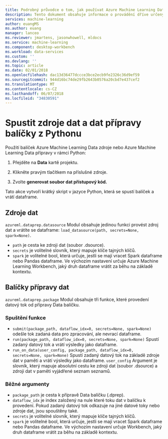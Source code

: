 ```yaml
---
title: Podrobný průvodce o tom, jak používat Azure Machine Learning Data přípravy spuštění rozhraní API | Microsoft Docs
description: Tento dokument obsahuje informace o provádění dříve určený zdroje dat a dat přípravy balíčků
services: machine-learning
author: euangMS
ms.author: euang
manager: lanceo
ms.reviewer: jmartens, jasonwhowell, mldocs
ms.service: machine-learning
ms.component: desktop-workbench
ms.workload: data-services
ms.custom: ''
ms.devlang: ''
ms.topic: article
ms.date: 02/01/2018
ms.openlocfilehash: dac13d36477dccce3bce2ecb9fe2326c36d9ef59
ms.sourcegitcommit: 944d16bc74de29fb2643b0576a20cbd7e437cef2
ms.translationtype: MT
ms.contentlocale: cs-CZ
ms.lasthandoff: 06/07/2018
ms.locfileid: "34830591"
---
```

# <a name="execute-data-sources-and-data-preparations-packages-from-python"></a>Spustit zdroje dat a dat přípravy balíčky z Pythonu

Použití balíček Azure Machine Learning Data zdroje nebo Azure Machine Learning Data přípravy v rámci Python:

1. Přejděte na **Data** kartě projektu.

2. Klikněte pravým tlačítkem na příslušné zdroje.

3. Zvolte **generovat soubor dat přístupový kód.**

Tato akce vytvoří krátký skript v jazyce Python, která se spustí balíček a vrátí dataframe.

## <a name="data-sources"></a>Zdroje dat

`azureml.dataprep.datasource` Modul obsahuje jedinou funkci provést zdroj dat a vrátíte se dataframe: `load_datasource(path, secrets=None, spark=None)`.
- `path` je cesta ke zdroji dat (soubor .dsource).
- `secrets` je volitelné slovník, který mapuje klíče tajných klíčů.
- `spark` je volitelné bool, která určuje, jestli se mají vracet Spark dataframe nebo Pandas dataframe. Ve výchozím nastavení určuje Azure Machine Learning Workbench, jaký druh dataframe vrátit za běhu na základě kontextu.

## <a name="data-preparations-packages"></a>Balíčky přípravy dat

`azureml.dataprep.package` Modul obsahuje tři funkce, které provedení datový tok od přípravy Data balíčku.

### <a name="execution-functions"></a>Spuštění funkce

- `submit(package_path, dataflow_idx=0, secrets=None, spark=None)` odešle tok zadaná data pro zpracování, ale nevrací dataframe.
- `run(package_path, dataflow_idx=0, secrets=None, spark=None)` Spustí zadaný datový tok a vrátí výsledky jako dataframe.
- `run_on_data(user_config, package_path, dataflow_idx=0, secrets=None, spark=None)` Spustí zadaný datový tok na základě zdroje dat v paměti a vrátí výsledky jako dataframe. `user_config` Argument je slovník, který mapuje absolutní cestu ke zdroji dat (soubor .dsource) a zdroji dat v paměti vyjádřené seznam seznamů.

### <a name="common-arguments"></a>Běžné argumenty

- `package_path` je cesta k přípravě Data balíčku (.dprep).
- `dataflow_idx` je index založený na nule které toku dat v balíčku k provedení. Pokud zadaný datový tok odkazuje na jiné datové toky nebo zdroje dat, jsou spouštěny také.
- `secrets` je volitelné slovník, který mapuje klíče tajných klíčů.
- `spark` je volitelné bool, která určuje, jestli se mají vracet Spark dataframe nebo Pandas dataframe. Ve výchozím nastavení určuje Workbench, jaký druh dataframe vrátit za běhu na základě kontextu.

